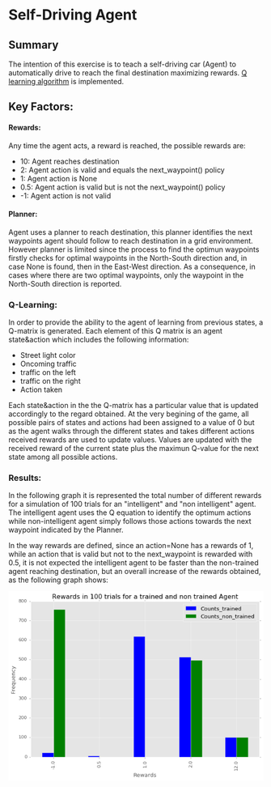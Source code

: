 # Self-Driving Agent

## Summary
The intention of this exercise is to teach a self-driving car (Agent) to automatically drive to reach the final destination maximizing rewards. [Q learning algorithm](http://www.cse.unsw.edu.au/~cs9417ml/RL1/algorithms.html) is implemented.

## Key Factors:
#### Rewards:
Any time the agent acts, a reward is reached, the possible rewards are:
 - 10:  Agent reaches destination
 - 2:   Agent action is valid and equals the next_waypoint() policy
 - 1:   Agent action is None
 - 0.5: Agent action is valid but is not the next_waypoint() policy
 - -1:  Agent action is not valid

#### Planner:
Agent uses a planner to reach destination, this planner identifies the next waypoints agent should follow to reach destination in a grid environment. However planner is limited since the process to find the optimun waypoints firstly checks for optimal waypoints in the North-South direction and, in case None is found, then in the East-West direction. As a consequence, in cases where there are two optimal waypoints, only the waypoint in the North-South direction is reported.

### Q-Learning:
In order to provide the ability to the agent of learning from previous states, a Q-matrix is generated. Each element of this Q matrix is an agent state&action which includes the following information: 
 - Street light color 
 - Oncoming traffic 
 - traffic on the left 
 - traffic on the right
 - Action taken

Each state&action in the the Q-matrix has a particular value that is updated accordingly to the regard obtained. At the very begining of the game, all possible pairs of states and actions had been assigned to a value of 0 but as the agent walks through the different states and takes different actions received rewards are used to update values. Values are updated with the received reward of the current state plus the maximun Q-value for the next state among all possible actions.

### Results:
In the following graph it is represented the total number of different rewards for a simulation of 100 trials for an "intelligent" and "non intelligent" agent. The intelligent agent uses the Q equation to identify the optimum actions while non-intelligent agent simply follows those actions towards the next waypoint indicated by the Planner.

In the way rewards are defined, since an action=None has a rewards of 1, while an action that is valid but not to the next_waypoint is rewarded with 0.5, it is not expected the intelligent agent to be faster than the non-trained agent reaching destination, but an overall increase of the rewards obtained, as the following graph shows:

![Rewards](rewards.png?raw=true)